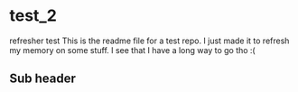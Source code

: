 # test_2
refresher test
This is the readme file for a test repo. I just made it to refresh my memory on some stuff. I see that I have a long way to go tho :(
## Sub header

